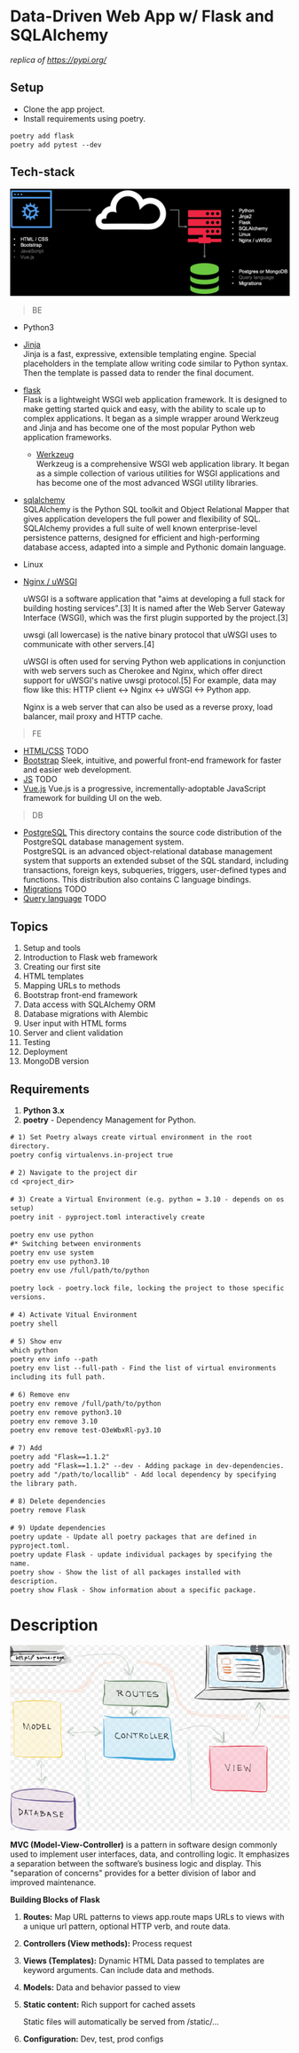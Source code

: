 # Data-Driven Web App w/ Flask and SQLAlchemy
*replica of https://pypi.org/*

## Setup
- Clone the app project.
- Install requirements using poetry.
```
poetry add flask
poetry add pytest --dev
```

## Tech-stack
<img src="assets/diagram.png" alt="Stairway test">

> BE
- Python3
- [Jinja](https://github.com/pallets/jinja) <br>
  Jinja is a fast, expressive, extensible templating engine. Special placeholders in the template allow writing code similar to Python syntax. Then the template is passed data to render the final document.
- [flask](https://github.com/pallets/flask) <br>
  Flask is a lightweight WSGI web application framework. It is designed to make getting started quick and easy, with the ability to scale up to complex applications. It began as a simple wrapper around Werkzeug and Jinja and has become one of the most popular Python web application frameworks.

  - [Werkzeug](https://github.com/pallets/werkzeug) <br>
    Werkzeug is a comprehensive WSGI web application library. It began as a simple collection of various utilities for WSGI applications and has become one of the most advanced WSGI utility libraries.
- [sqlalchemy](https://github.com/sqlalchemy/sqlalchemy) <br>
  SQLAlchemy is the Python SQL toolkit and Object Relational Mapper that gives application developers the full power and flexibility of SQL. SQLAlchemy provides a full suite of well known enterprise-level persistence patterns, designed for efficient and high-performing database access, adapted into a simple and Pythonic domain language.
- Linux
- [Nginx / uWSGI]()

  <p>uWSGI is a software application that "aims at developing a full stack for building hosting services".[3] It is named after the Web Server Gateway Interface (WSGI), which was the first plugin supported by the project.[3]<br>
  <p>uwsgi (all lowercase) is the native binary protocol that uWSGI uses to communicate with other servers.[4] <br>
  <p> uWSGI is often used for serving Python web applications in conjunction with web servers such as Cherokee and Nginx, which offer direct support for uWSGI's native uwsgi protocol.[5] For example, data may flow like this: HTTP client ↔ Nginx ↔ uWSGI ↔ Python app.<br>
  <p> Nginx is a web server that can also be used as a reverse proxy, load balancer, mail proxy and HTTP cache.<br>

> FE

- [HTML/CSS]()
  TODO
- [Bootstrap](https://github.com/twbs/bootstrap)
  Sleek, intuitive, and powerful front-end framework for faster and easier web development. <br>
- [JS]()
  TODO
- [Vue.js](https://github.com/vuejs/vue)
  Vue.js is a progressive, incrementally-adoptable JavaScript framework for building UI on the web. <br>

> DB

- [PostgreSQL](https://github.com/postgres/postgres)
  This directory contains the source code distribution of the PostgreSQL
  database management system. <br>
  PostgreSQL is an advanced object-relational database management system
  that supports an extended subset of the SQL standard, including
  transactions, foreign keys, subqueries, triggers, user-defined types
  and functions.  This distribution also contains C language bindings. <br>
- [Migrations]()
  TODO
- [Query language]()
  TODO

## Topics
1) Setup and tools
2) Introduction to Flask web framework
3) Creating our first site
4) HTML templates
5) Mapping URLs to methods
6) Bootstrap front-end framework
7) Data access with SQLAlchemy ORM
8) Database migrations with Alembic
9) User input with HTML forms
10) Server and client validation
11) Testing
12) Deployment
13) MongoDB version

## Requirements
1) **Python 3.x**
2) **poetry** - Dependency Management for Python.
```
# 1) Set Poetry always create virtual environment in the root directory. 
poetry config virtualenvs.in-project true

# 2) Navigate to the project dir
cd <project_dir>

# 3) Create a Virtual Environment (e.g. python = 3.10 - depends on os setup)
poetry init - pyproject.toml interactively create

poetry env use python
#* Switching between environments
poetry env use system
poetry env use python3.10
poetry env use /full/path/to/python

poetry lock - poetry.lock file, locking the project to those specific versions.

# 4) Activate Vitual Environment
poetry shell

# 5) Show env
which python
poetry env info --path
poetry env list --full-path - Find the list of virtual environments including its full path.

# 6) Remove env
poetry env remove /full/path/to/python
poetry env remove python3.10
poetry env remove 3.10
poetry env remove test-O3eWbxRl-py3.10

# 7) Add
poetry add "Flask==1.1.2"
poetry add "Flask==1.1.2" --dev - Adding package in dev-dependencies.
poetry add "/path/to/locallib" - Add local dependency by specifying the library path.

# 8) Delete dependencies
poetry remove Flask

# 9) Update dependencies
poetry update - Update all poetry packages that are defined in pyproject.toml.
poetry update Flask - update individual packages by specifying the name.
poetry show - Show the list of all packages installed with description.
poetry show Flask - Show information about a specific package.
```

# Description
<img src="assets/model-view-controller.png" alt="MVC (Model-View-Controller)">

**MVC (Model-View-Controller)** is a pattern in software design commonly used to implement user interfaces, data, and controlling logic. It emphasizes a separation between the software’s business logic and display. This "separation of concerns" provides for a better division of labor and improved maintenance.<br>

**Building Blocks of Flask**
1) **Routes:** Map URL patterns to views
   app.route maps URLs to views with a unique url pattern,
   optional HTTP verb, and route data.


2) **Controllers (View methods):** Process request


3) **Views (Templates):** Dynamic HTML
   Data passed to templates are keyword arguments.
   Can include data and methods.


4) **Models:** Data and behavior passed to view


5) **Static content:** Rich support for cached assets

   Static files will automatically be served from /static/...


6) **Configuration:** Dev, test, prod configs
